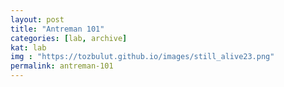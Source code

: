 ```yaml
---
layout: post
title: "Antreman 101"
categories: [lab, archive]
kat: lab
img : "https://tozbulut.github.io/images/still_alive23.png"
permalink: antreman-101
---
```


